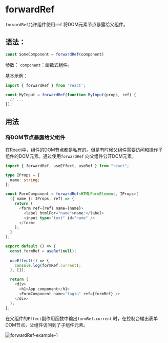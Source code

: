 # forwardRef

`forwardRef`允许组件使用`ref` 将DOM元素节点暴露给父组件。

## 语法：

```typescript
const SomeComponent = forwardRef(component)
```

参数：
`component`：函数式组件。

基本示例：

```typescript
import { forwardRef } from 'react';

const MyInput = forwardRef(function MyInput(props, ref) {
  // ...
});
```



## 用法

### 将DOM节点暴露给父组件

在React中，组件的DOM节点都是私有的。但是有时候父组件需要访问和操作子组件的DOM元素。通过使用`forwardRef` 向父组件公开DOM元素。

```typescript
import { forwardRef, useEffect, useRef } from "react";

type IProps = {
  name: string;
};

const FormComponent = forwardRef<HTMLFormElement, IProps>(
  ({ name }: IProps, ref) => {
    return (
      <form ref={ref} name={name}>
        <label htmlFor="name">name:</label>
        <input type="text" id="name" />
      </form>
    );
  }
);

export default () => {
  const formRef = useRef(null);
  
  useEffect(() => {
    console.log(formRef.current);
  }, []);

  return (
    <div>
      <h1>App component</h1>
      <FormComponent name="login" ref={formRef} />
    </div>
  );
};
```

在父组件的`Effect`副作用函数中输出`formRef.current` 时，在控制台输出表单DOM节点，父组件访问到了子组件元素。

![forwardRef-example-1](/Users/eddie/Documents/code/docs/docs/front-end/react/api/images/forwardRef-example-1.png)